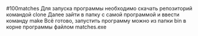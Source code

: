 #100matches
Для запуска программы необходимо скачать репозиторий командой clone
Далее зайти в папку с самой программой и ввести команду make
Всё готово, запустить программу можно из папки bin в корне программы файлом matches.exe

